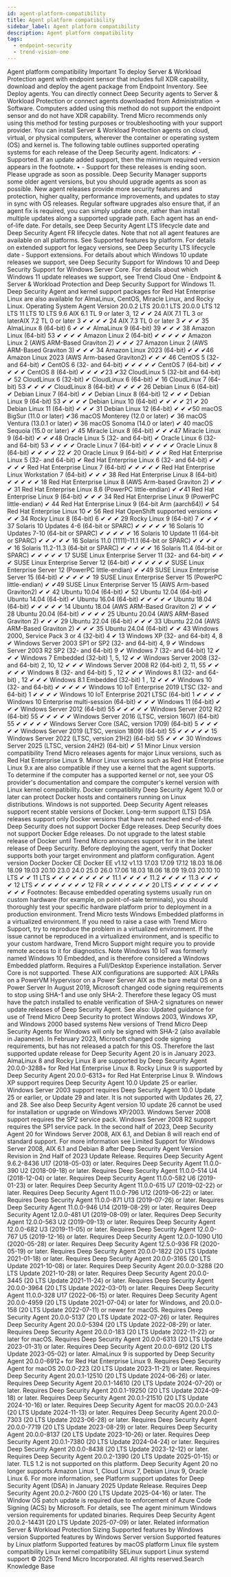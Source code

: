 ```yaml
---
id: agent-platform-compatibility
title: Agent platform compatibility
sidebar_label: Agent platform compatibility
description: Agent platform compatibility
tags:
  - endpoint-security
  - trend-vision-one
---
```


 Agent platform compatibility Important To deploy Server & Workload Protection agent with endpoint sensor that includes full XDR capability, download and deploy the agent package from Endpoint Inventory. See Deploy agents. You can directly connect Deep Security agents to Server & Workload Protection or connect agents downloaded from Administration → Software. Computers added using this method do not support the endpoint sensor and do not have XDR capability. Trend Micro recommends only using this method for testing purposes or troubleshooting with your support provider. You can install Server & Workload Protection agents on cloud, virtual, or physical computers, wherever the container or operating system (OS) and kernel is. The following table outlines supported operating systems for each release of the Deep Security agent. Indicators: ✔ - Supported. If an update added support, then the minimum required version appears in the footnote. • - Support for these releases is ending soon. Please upgrade as soon as possible. Deep Security Manager supports some older agent versions, but you should upgrade agents as soon as possible. New agent releases provide more security features and protection, higher quality, performance improvements, and updates to stay in sync with OS releases. Regular software upgrades also ensure that, if an agent fix is required, you can simply update once, rather than install multiple updates along a supported upgrade path. Each agent has an end-of-life date. For details, see Deep Security Agent LTS lifecycle date and Deep Security Agent FR lifecycle dates. Note that not all agent features are available on all platforms. See Supported features by platform. For details on extended support for legacy versions, see Deep Security LTS lifecycle date - Support extensions. For details about which Windows 10 update releases we support, see Deep Security Support for Windows 10 and Deep Security Support for Windows Server Core. For details about which Windows 11 update releases we support, see Trend Cloud One - Endpoint & Server & Workload Protection and Deep Security Support for Windows 11. Deep Security Agent and kernel support packages for Red Hat Enterprise Linux are also available for AlmaLinux, CentOS, Miracle Linux, and Rocky Linux. Operating System Agent Version 20.0.2 LTS 20.0.1 LTS 20.0.0 LTS 12 LTS 11 LTS 10 LTS 9.6 AIX 6.1 TL 9 or later 3, 12 ✔ ✔ 24 AIX 7.1 TL 3 or laterAIX 7.2 TL 0 or later 3 ✔ ✔ ✔ ✔ 24 AIX 7.3 TL 0 or later 3 ✔ ✔ ✔ 35 AlmaLinux 8 (64-bit) 6 ✔ ✔ ✔ AlmaLinux 9 (64-bit) 39 ✔ ✔ ✔ 38 Amazon Linux (64-bit) 53 ✔ ✔ ✔ ✔ Amazon Linux 2 (64-bit) ✔ ✔ ✔ ✔ ✔ Amazon Linux 2 (AWS ARM-Based Graviton 2) ✔ ✔ ✔ 27 Amazon Linux 2 (AWS ARM-Based Graviton 3) ✔ ✔ ✔ 34 Amazon Linux 2023 (64-bit) ✔ ✔ ✔46 Amazon Linux 2023 (AWS Arm-based Graviton2) ✔ ✔ ✔ 46 CentOS 5 (32- and 64-bit) ✔ CentOS 6 (32- and 64-bit) ✔ ✔ ✔ ✔ ✔ CentOS 7 (64-bit) ✔ ✔ ✔ ✔ ✔ CentOS 8 (64-bit) ✔ ✔ ✔ ✔23 ✔32 CloudLinux 5 (32-bit and 64-bit) ✔ 52 CloudLinux 6 (32-bit) ✔ CloudLinux 6 (64-bit) ✔ 16 CloudLinux 7 (64-bit) 53 ✔ ✔ ✔ ✔ CloudLinux 8 (64-bit) ✔ ✔ ✔ ✔ 26 Debian Linux 6 (64-bit) ✔ Debian Linux 7 (64-bit) ✔ ✔ Debian Linux 8 (64-bit) 12 ✔ ✔ ✔ Debian Linux 9 (64-bit) 53 ✔ ✔ ✔ ✔ Debian Linux 10 (64-bit) ✔ ✔ ✔ ✔ 21 ✔ 20 Debian Linux 11 (64-bit) ✔ ✔ ✔ 31 Debian Linux 12 (64-bit) ✔ ✔ ✔50 macOS BigSur (11.0 or later) ✔36 macOS Monterey (12.0 or later) ✔ 36 macOS Ventura (13.0.1 or later) ✔ 36 macOS Sonoma (14.0 or later) ✔ 40 macOS Sequoia (15.0 or later) ✔ 45 Miracle Linux 8 (64-bit) ✔ ✔ ✔47 Miracle Linux 9 (64-bit) ✔ ✔ ✔48 Oracle Linux 5 (32- and 64-bit) ✔ Oracle Linux 6 (32- and 64-bit) 53 ✔ ✔ ✔ ✔ Oracle Linux 7 (64-bit) ✔ ✔ ✔ ✔ ✔ Oracle Linux 8 (64-bit) ✔ ✔ ✔ ✔ 22 ✔ 20 Oracle Linux 9 (64-bit) ✔ ✔ ✔ Red Hat Enterprise Linux 5 (32- and 64-bit) ✔ Red Hat Enterprise Linux 6 (32- and 64-bit) ✔ ✔ ✔ ✔ ✔ Red Hat Enterprise Linux 7 (64-bit) ✔ ✔ ✔ ✔ ✔ Red Hat Enterprise Linux Workstation 7 (64-bit) ✔ ✔ ✔ 38 Red Hat Enterprise Linux 8 (64-bit) ✔ ✔ ✔ ✔ ✔ 18 Red Hat Enterprise Linux 8 (AWS Arm-based Graviton 2) ✔ ✔ ✔ 31 Red Hat Enterprise Linux 8.6 (PowerPC little-endian) ✔ ✔41 Red Hat Enterprise Linux 9 (64-bit) ✔ ✔ ✔ 34 Red Hat Enterprise Linux 9 (PowerPC little-endian) ✔ 44 Red Hat Enterprise Linux 9 (64-bit Arm (aarch64)) ✔ 54 Red Hat Enterprise Linux 10 ✔ 56 Red Hat OpenShift supported versions ✔ ✔ ✔ 34 Rocky Linux 8 (64-bit) 6 ✔ ✔ ✔ 29 Rocky Linux 9 (64-bit) 7 ✔ ✔ ✔ 37 Solaris 10 Updates 4-6 (64-bit or SPARC) ✔ ✔ ✔ ✔ ✔ 16 Solaris 10 Updates 7-10 (64-bit or SPARC) ✔ ✔ ✔ ✔ ✔ 16 Solaris 10 Update 11 (64-bit or SPARC) ✔ ✔ ✔ ✔ ✔ 16 Solaris 11.0 (1111)-11.1 (64-bit or SPARC) ✔ ✔ ✔ ✔ ✔ 16 Solaris 11.2-11.3 (64-bit or SPARC) ✔ ✔ ✔ ✔ ✔ 16 Solaris 11.4 (64-bit or SPARC) ✔ ✔ ✔ ✔ ✔ 17 SUSE Linux Enterprise Server 11 (32- and 64-bit) ✔ ✔ ✔ SUSE Linux Enterprise Server 12 (64-bit) ✔ ✔ ✔ ✔ ✔ ✔ SUSE Linux Enterprise Server 12 (PowerPC little-endian) ✔ ✔49 SUSE Linux Enterprise Server 15 (64-bit) ✔ ✔ ✔ ✔ ✔ 19 SUSE Linux Enterprise Server 15 (PowerPC little-endian) ✔ ✔49 SUSE Linux Enterprise Server 15 (AWS Arm-based Graviton2) ✔ ✔ 42 Ubuntu 10.04 (64-bit) ✔ 52 Ubuntu 12.04 (64-bit) ✔ Ubuntu 14.04 (64-bit) ✔ Ubuntu 16.04 (64-bit) ✔ ✔ ✔ ✔ ✔ Ubuntu 18.04 (64-bit) ✔ ✔ ✔ ✔ ✔ 14 Ubuntu 18.04 (AWS ARM-Based Graviton 2) ✔ ✔ ✔ 28 Ubuntu 20.04 (64-bit) ✔ ✔ ✔ ✔ 25 Ubuntu 20.04 (AWS ARM-Based Graviton 2) ✔ ✔ ✔ 29 Ubuntu 22.04 (64-bit) ✔ ✔ ✔ 33 Ubuntu 22.04 (AWS ARM-Based Graviton 2) ✔ ✔ ✔ 35 Ubuntu 24.04 (64-bit) ✔ ✔ 43 Windows 2000, Service Pack 3 or 4 (32-bit) 4 ✔ 13 Windows XP (32- and 64-bit) 4, 8 ✔ Windows Server 2003 SP1 or SP2 (32- and 64-bit) 4, 9 ✔ Windows Server 2003 R2 SP2 (32- and 64-bit) 9 ✔ Windows 7 (32- and 64-bit) 12 ✔ ✔ ✔ Windows 7 Embedded (32-bit) 1, 5, 12 ✔ ✔ Windows Server 2008 (32- and 64-bit) 2, 10, 12 ✔ ✔ ✔ Windows Server 2008 R2 (64-bit) 2, 11, 55 ✔ ✔ ✔ ✔ ✔ Windows 8 (32- and 64-bit) 5 , 12 ✔ ✔ ✔ Windows 8.1 (32- and 64-bit) , 12 ✔ ✔ ✔ Windows 8.1 Embedded (32-bit) 1 , 12 ✔ ✔ ✔ Windows 10 (32- and 64-bit) ✔ ✔ ✔ ✔ ✔ Windows 10 IoT Enterprise 2019 LTSC (32- and 64-bit) 1 ✔ ✔ ✔ ✔ Windows 10 IoT Enterprise 2021 LTSC (64-bit) 1 ✔ ✔ ✔ ✔ Windows 10 Enterprise multi-session (64-bit) ✔ ✔ ✔ Windows 11 (64-bit) ✔ ✔ ✔ Windows Server 2012 (64-bit) 55 ✔ ✔ ✔ ✔ ✔ Windows Server 2012 R2 (64-bit) 55 ✔ ✔ ✔ ✔ ✔ Windows Server 2016 (LTSC, version 1607) (64-bit) 55 ✔ ✔ ✔ ✔ ✔ Windows Server Core (SAC, version 1709) (64-bit) 5 ✔ ✔ ✔ ✔ ✔ Windows Server 2019 (LTSC, version 1809) (64-bit) 55 ✔ ✔ ✔ ✔ ✔ 15 Windows Server 2022 (LTSC, version 21H2) (64-bit) 55 ✔ ✔ ✔ 30 Windows Server 2025 (LTSC, version 24H2) (64-bit) ✔ 51 Minor Linux version compatibility Trend Micro releases agents for major Linux versions, such as Red Hat Enterprise Linux 9. Minor Linux versions such as Red Hat Enterprise Linux 9.x are also compatible if they use a kernel that the agent supports. To determine if the computer has a supported kernel or not, see your OS provider's documentation and compare the computer's kernel version with Linux kernel compatibility. Docker compatibility Deep Security Agent 10.0 or later can protect Docker hosts and containers running on Linux distributions. Windows is not supported. Deep Security Agent releases support recent stable versions of Docker. Long-term support (LTS) DSA releases support only Docker versions that have not reached end-of-life. Deep Security does not support Docker Edge releases. Deep Security does not support Docker Edge releases. Do not upgrade to the latest stable release of Docker until Trend Micro announces support for it in the latest release of Deep Security. Before deploying the agent, verify that Docker supports both your target environment and platform configuration. Agent version Docker Docker CE Docker EE v1.12 v1.13 17.03 17.09 17.12 18.03 18.06 18.09 19.03 20.10 23.0 24.0 25.0 26.0 17.06 18.03 18.06 18.09 19.03 20.10 10 LTS ✔ ✔ 11 LTS ✔ ✔ ✔ ✔ ✔ ✔ ✔ ✔ ✔ 11.1 ✔ ✔ ✔ ✔ 11.2 ✔ ✔ ✔ ✔ 11.3 ✔ ✔ ✔ ✔ 12 LTS ✔ ✔ ✔ ✔ ✔ ✔ ✔ ✔ 12 FR ✔ ✔ ✔ ✔ ✔ ✔ ✔ 20 LTS ✔ ✔ ✔ ✔ ✔ ✔ ✔ ✔ ✔ ✔ Footnotes: Because embedded operating systems usually run on custom hardware (for example, on point-of-sale terminals), you should thoroughly test your specific hardware platform prior to deployment in a production environment. Trend Micro tests Windows Embedded platforms in a virtualized environment. If you need to raise a case with Trend Micro Support, try to reproduce the problem in a virtualized environment. If the issue cannot be reproduced in a virtualized environment, and is specific to your custom hardware, Trend Micro Support might require you to provide remote access to it for diagnostics. Note Windows 10 IoT was formerly named Windows 10 Embedded, and is therefore considered a Windows Embedded platform. Requires a Full/Desktop Experience installation. Server Core is not supported. These AIX configurations are supported: AIX LPARs on a PowerVM Hypervisor on a Power Server AIX as the bare metal OS on a Power Server In August 2019, Microsoft changed code signing requirements to stop using SHA-1 and use only SHA-2. Therefore these legacy OS must have the patch installed to enable verification of SHA-2 signatures on newer update releases of Deep Security Agent. See also: Updated guidance for use of Trend Micro Deep Security to protect Windows 2003, Windows XP, and Windows 2000 based systems New versions of Trend Micro Deep Security Agents for Windows will only be signed with SHA-2 (also available in Japanese). In February 2023, Microsoft changed code signing requirements, but has not released a patch for this OS. Therefore the last supported update release for Deep Security Agent 20 is in January 2023. AlmaLinux 8 and Rocky Linux 8 are supported by Deep Security Agent 20.0.0-3288+ for Red Hat Enterprise Linux 8. Rocky Linux 9 is supported by Deep Security Agent 20.0.0-6313+ for Red Hat Enterprise Linux 9. Windows XP support requires Deep Security Agent 10.0 Update 25 or earlier. Windows Server 2003 support requires Deep Security Agent 10.0 Update 25 or earlier, or Update 29 and later. It is not supported with Updates 26, 27, and 28. See also Deep Security Agent version 10 update 26 cannot be used for installation or upgrade on Windows XP/2003. Windows Server 2008 support requires the SP2 service pack. Windows Server 2008 R2 support requires the SP1 service pack. In the second half of 2023, Deep Security Agent 20 for Windows Server 2008, AIX 6.1, and Debian 8 will reach end of standard support. For more information see Limited Support for Windows Server 2008, AIX 6.1 and Debian 8 after Deep Security Agent Version Revision in 2nd Half of 2023 Update Release. Requires Deep Security Agent 9.6.2-8436 U17 (2018-05-03) or later. Requires Deep Security Agent 11.0.0-390 U2 (2018-09-18) or later. Requires Deep Security Agent 11.0.0-514 U4 (2018-12-04) or later. Requires Deep Security Agent 11.0.0-582 U6 (2019-01-23) or later. Requires Deep Security Agent 11.0.0-615 U7 (2019-02-22) or later. Requires Deep Security Agent 11.0.0-796 U12 (2019-06-22) or later. Requires Deep Security Agent 11.0.0-871 U13 (2019-07-26) or later. Requires Deep Security Agent 11.0.0-946 U14 (2019-08-29) or later. Requires Deep Security Agent 12.0.0-481 U1 (2019-08-09) or later. Requires Deep Security Agent 12.0.0-563 U2 (2019-09-13) or later. Requires Deep Security Agent 12.0.0-682 U3 (2019-11-05) or later. Requires Deep Security Agent 12.0.0-767 U5 (2019-12-16) or later. Requires Deep Security Agent 12.0.0-1090 U10 (2020-05-28) or later. Requires Deep Security Agent 12.5.0-936 FR (2020-05-19) or later. Requires Deep Security Agent 20.0.0-1822 (20 LTS Update 2021-01-18) or later. Requires Deep Security Agent 20.0.0-3165 (20 LTS Update 2021-10-08) or later. Requires Deep Security Agent 20.0.0-3288 (20 LTS Update 2021-10-28) or later. Requires Deep Security Agent 20.0.0-3445 (20 LTS Update 2021-11-24) or later. Requires Deep Security Agent 20.0.0-3964 (20 LTS Update 2022-03-01) or later. Requires Deep Security Agent 11.0.0-328 U17 (2022-06-15) or later. Requires Deep Security Agent 20.0.0-4959 (20 LTS Update 2021-07-04) or later for Windows, and 20.0.0-158 (20 LTS Update 2022-07-11) or newer for macOS. Requires Deep Security Agent 20.0.0-5137 (20 LTS Update 2022-07-26) or later. Requires Deep Security Agent 20.0.0-5394 (20 LTS Update 2022-08-29) or later. Requires Deep Security Agent 20.0.0-183 (20 LTS Update 2022-11-22) or later for macOS. Requires Deep Security Agent 20.0.0-6313 (20 LTS Update 2023-01-31) or later. Requires Deep Security Agent 20.0.0-6912 (20 LTS Update 2023-05-02) or later. AlmaLinux 9 is supported by Deep Security Agent 20.0.0-6912+ for Red Hat Enterprise Linux 9. Requires Deep Security Agent for macOS 20.0.0-223 (20 LTS Update 2023-11-21) or later. Requires Deep Security Agent 20.0.1-12510 (20 LTS Update 2024-06-26) or later. Requires Deep Security Agent 20.0.1-14610 (20 LTS Update 2024-07-20) or later. Requires Deep Security Agent 20.0.1-19250 (20 LTS Update 2024-09-18) or later. Requires Deep Security Agent 20.0.1-21510 (20 LTS Update 2024-10-16) or later. Requires Deep Security Agent for macOS 20.0.0-243 (20 LTS Update 2024-11-13) or later. Requires Deep Security Agent 20.0.0-7303 (20 LTS Update 2023-06-28) or later. Requires Deep Security Agent 20.0.0-7719 (20 LTS Update 2023-08-29) or later. Requires Deep Security Agent 20.0.0-8137 (20 LTS Update 2023-10-26) or later. Requires Deep Security Agent 20.0.1-7380 (20 LTS Update 2024-04-24) or later. Requires Deep Security Agent 20.0.0-8438 (20 LTS Update 2023-12-12) or later. Requires Deep Security Agent 20.0.2-1390 (20 LTS Update 2025-01-15) or later. TLS 1.2 is not supported on this platform. Deep Security Agent 20 no longer supports Amazon Linux 1, Cloud Linux 7, Debian Linux 9, Oracle Linux 6. For more information, see Platform support updates for Deep Security Agent (DSA) in January 2025 Update Release. Requires Deep Security Agent 20.0.2-7600 (20 LTS Update 2025-04-16) or later. The Window OS patch update is required due to enforcement of Azure Code Signing (ACS) by Microsoft. For details, see The agent minimum Windows version requirements for updated binaries. Requires Deep Security Agent 20.0.2-14431 (20 LTS Update 2025-07-09) or later. Related information Server & Workload Protection Sizing Supported features by Windows version Supported features by Windows Server version Supported features by Linux platform Supported features by macOS platform Linux file system compatibility Linux kernel compatibility SELinux support Linux systemd support © 2025 Trend Micro Incorporated. All rights reserved.Search Knowledge Base